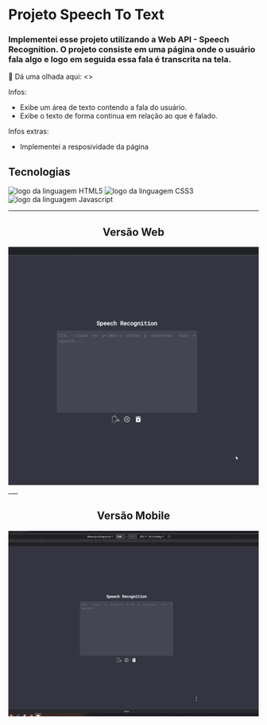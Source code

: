 
# Projeto Speech To Text

### Implementei esse projeto utilizando a Web API - Speech Recognition. O projeto consiste em uma página onde o usuário fala algo e logo em seguida essa fala é transcrita na tela.

👀 Dá uma olhada aqui: <>

Infos:

- Exibe um área de texto contendo a fala do usuário.
- Exibe o texto de forma continua em relação ao que é falado.

Infos extras:

- Implementei a resposividade da página

## Tecnologias

<img alt="logo da linguagem HTML5" src="https://img.shields.io/badge/HTML5-E34F26?style=for-the-badge&logo=html5&logoColor=white"> <img alt="logo da linguagem CSS3" src="https://img.shields.io/badge/CSS3-1572B6?style=for-the-badge&logo=css3&logoColor=white"> <img alt="logo da linguagem Javascript" src="https://img.shields.io/badge/JavaScript-323330?style=for-the-badge&logo=javascript&logoColor=F7DF1E">

---

<h2 align="center">Versão Web</h2>

<img src="./src/img/tela01.gif" alt="Gif de uma página de busca de pokemons "> 
___

<h2 align="center">Versão Mobile</h2>
<img src="./src/img/tela02.gif" alt="Gif de uma página de busca de pokemons">
